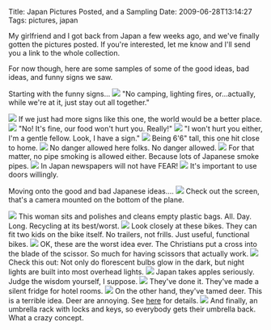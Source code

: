 Title: Japan Pictures Posted, and a Sampling
Date: 2009-06-28T13:14:27
Tags: pictures, japan


My girlfriend and I got back from Japan a few weeks ago, and we've finally gotten the pictures posted. If you're interested, let me know and I'll send you a link to the whole collection.

For now though, here are some samples of some of the good ideas, bad ideas, and funny signs we saw.

Starting with the funny signs...<!--break-->
<img src="http://michaeljaylissner.com/files/images/Actually,%20keep%20out.jpg">
"No camping, lighting fires, or...actually, while we're at it, just stay out all together."

<img src="http://michaeljaylissner.com/files/images/Do%20it%20at%20the%20office.jpg">
If we just had more signs like this one, the world would be a better place.

<img src="http://michaeljaylissner.com/files/images/Foods%20mall.jpg">
"No! It's fine, our food won't hurt you. Really!"

<img src="http://michaeljaylissner.com/files/images/Gentle%20Man.jpg">
"I won't hurt you either, I'm a gentle fellow. Look, I have a sign."

<img src="http://michaeljaylissner.com/files/images/My%20Head.jpg">
Being 6'6" tall, this one hit close to home.

<img src="http://michaeljaylissner.com/files/images/No%20danger.jpg">
No danger allowed here folks. No danger allowed.

<img src="http://michaeljaylissner.com/files/images/No%20Smoking.jpg">
For that matter, no pipe smoking is allowed either. Because lots of Japanese smoke pipes.

<img src="http://michaeljaylissner.com/files/images/The%20Japan%20Times.jpg">
In Japan newspapers will not have FEAR!

<img src="http://michaeljaylissner.com/files/images/Please%20use%20it%20willingly.jpg">
It's important to use doors willingly.

Moving onto the good and bad Japanese ideas....
<img src="http://michaeljaylissner.com/files/images/Airplane%20camera.jpg">
Check out the screen, that's a camera mounted on the bottom of the plane.

<img src="http://michaeljaylissner.com/files/images/Bag%20lady.jpg">
This woman sits and polishes and cleans empty plastic bags. All. Day. Long. Recycling at its best/worst.

<img src="http://michaeljaylissner.com/files/images/Bikes%20as%20stroller.jpg">
Look closely at these bikes. They can fit two kids on the bike itself. No trailers, not frills. Just useful, functional bikes.

<img src="http://michaeljaylissner.com/files/images/Cross%20scissors.jpg">
OK, these are the worst idea ever. The Christians put a cross into the blade of the scissor. So much for having scissors that actually work.

<img src="http://michaeljaylissner.com/files/images/Nightlite.jpg">
Check this out: Not only do florescent bulbs glow in the dark, but night lights are built into most overhead lights. 

<img src="http://michaeljaylissner.com/files/images/Packaged%20apples.jpg">
Japan takes apples seriously. Judge the wisdom yourself, I suppose.

<img src="http://michaeljaylissner.com/files/images/Soundless%20Refrigerator.jpg">
They've done it. They've made a silent fridge for hotel rooms.

<img src="http://michaeljaylissner.com/files/images/Tame%20deer.jpg">
On the other hand, they've tamed deer. This is a terrible idea. Deer are annoying. See <a href="http://michaeljaylissner.com/node/403">here</a> for details.

<img src="http://michaeljaylissner.com/files/images/Umbrella%20racks.jpg">
And finally, an umbrella rack with locks and keys, so everybody gets their umbrella back. What a crazy concept.